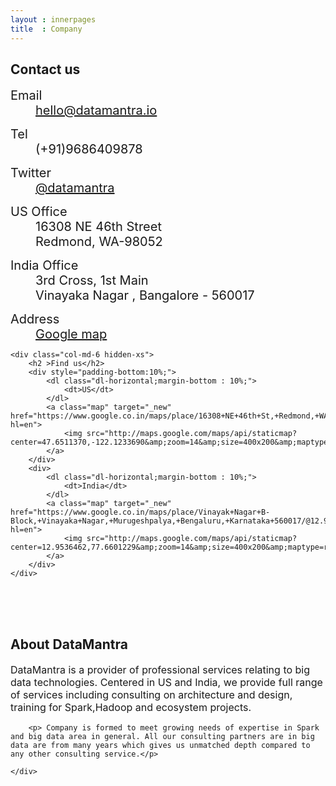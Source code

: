 ```yaml
---
layout : innerpages
title  : Company
---
```

<style type="text/css">
	dt,dd{

		font-size: 20px;
		font-weight: normal;
	}  

	p {
		font-size: 16px;
	}

</style>

<div class="row" style="padding-bottom:10%;"> 
	<div class="col-md-4">
		<h2 >Contact us</h2>		
		<dl class="dl-horizontal">
			<dt> Email </dt>
			<dd><a href="mailto:hello@datamantra.io">   hello@datamantra.io</a></dd>     
		</dl>
		<dl class="dl-horizontal">             
			<dt> Tel </dt>
			<dd>(+91)9686409878</dd>  
		</dl>                
		<dl class="dl-horizontal">             
			<dt> Twitter </dt>
			<dd><a href="http://twitter.com/datamantra">@datamantra</a></dd>  
		</dl> 
		<dl class="dl-horizontal">             
			<dt> US Office </dt>                   
			<dd>16308 NE 46th Street</dd>
			<dd>Redmond, WA-98052</dd>
		</dl> 
		<dl class="dl-horizontal">             
			<dt> India Office </dt>                   
			<dd> 3rd Cross, 1st Main</dd>
			<dd> Vinayaka Nagar , Bangalore - 560017</dd>
		</dl> 
		<dl class="dl-horizontal visible-xs">             
			<dt> Address </dt>
			<dd><a href="http://maps.google.com/maps?f=q&amp;source=embed&amp;hl=en&amp;geocode=&amp;q=6+Gloucester+Road,+Brighton,+BN1+4EW&amp;aq=&amp;sll=50.827034,-0.136393&amp;sspn=0.012162,0.013518&amp;g=6+Gloucester+Road,+Brighton,+BN1+4EW&amp;ie=UTF8&amp;hq=&amp;hnear=6+Gloucester+Road,+Brighton,+BN1+4EW&amp;ll=50.827034,-0.136393&amp;spn=0.011722,0.027788&amp;t=m&amp;z=14">Google map</a></dd>    
		</dl>                                  
	</div>
	<div class="col-md-2"></div>


	<div class="col-md-6 hidden-xs">
	    <h2 >Find us</h2>		
		<div style="padding-bottom:10%;">
			<dl class="dl-horizontal;margin-bottom : 10%;">
				<dt>US</dt>
			</dl>   
			<a class="map" target="_new" href="https://www.google.co.in/maps/place/16308+NE+46th+St,+Redmond,+WA+98052,+USA/@47.651137,-122.123369,17z/data=!4m2!3m1!1s0x54906d640eb843c1:0xa47e490359de1c04?hl=en">
				<img src="http://maps.google.com/maps/api/staticmap?center=47.6511370,-122.1233690&amp;zoom=14&amp;size=400x200&amp;maptype=roadmap&amp;sensor=false&amp;language=&amp;markers=color:red|label:none|47.6511370,-122.1233690">
			</a>
		</div>
		<div>
			<dl class="dl-horizontal;margin-bottom : 10%;">
				<dt>India</dt>
			</dl>   
			<a class="map" target="_new" href="https://www.google.co.in/maps/place/Vinayak+Nagar+B-Block,+Vinayaka+Nagar,+Murugeshpalya,+Bengaluru,+Karnataka+560017/@12.9536462,77.6601229,17z/data=!3m1!4b1!4m2!3m1!1s0x3bae13f159ea4321:0xf11370cdb8a0595e?hl=en">
				<img src="http://maps.google.com/maps/api/staticmap?center=12.9536462,77.6601229&amp;zoom=14&amp;size=400x200&amp;maptype=roadmap&amp;sensor=false&amp;language=&amp;markers=color:red|label:none|12.9536462,77.6601229">
			</a>
		</div>
	</div>
</div>   


<div class="row" style="padding-bottom:10%;">
	<div class="col-md-12">
		<h2> About DataMantra </h2>
		<p> DataMantra is a provider of professional services relating to big data technologies. Centered in US and India, we provide full range of services including consulting on architecture and design, training for Spark,Hadoop and ecosystem projects. 
		</p>

		<p> Company is formed to meet growing needs of expertise in Spark and big data area in general. All our consulting partners are in big data are from many years which gives us unmatched depth compared to any other consulting service.</p>

	</div>
</div>